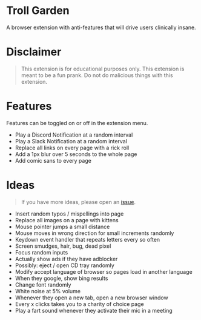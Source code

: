 # Troll Garden

A browser extension with anti-features that will drive users clinically insane.

# Disclaimer

>This extension is for educational purposes only. This extension is meant to be a fun prank. Do not do malicious things with this extension.

# Features

Features can be toggled on or off in the extension menu.

* Play a Discord Notification at a random interval
* Play a Slack Notification at a random interval
* Replace all links on every page with a rick roll
* Add a 1px blur over 5 seconds to the whole page
* Add comic sans to every page

# Ideas

> If you have more ideas, please open an [issue](https://github.com/CodingGarden/troll-garden/issues).

* Insert random typos / mispellings into page
* Replace all images on a page with kittens
* Mouse pointer jumps a small distance
* Mouse moves in wrong direction for small increments randomly
* Keydown event handler that repeats letters every so often
* Screen smudges, hair, bug, dead pixel
* Focus random inputs
* Actually show ads if they have adblocker
* Possibly: eject / open CD tray randomly
* Modify accept language of browser so pages load in another language
* When they google, show bing results
* Change font randomly
* White noise at 5% volume
* Whenever they open a new tab, open a new browser window
* Every x clicks takes you to a charity of choice page
* Play a fart sound whenever they activate their mic in a meeting
